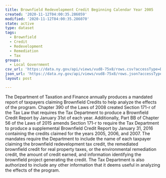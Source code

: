 ```yaml
---
title: Brownfield Redevelopment Credit Beginning Calendar Year 2005
created: '2020-11-12T04:00:35.286059'
modified: '2020-11-12T04:00:35.286070'
state: active
type: dataset
tags:
  - Brownfield
  - Credit
  - Redevelopment
  - Remediation
  - Tax
groups:
  - Local Government
csv_url: 'https://data.ny.gov/api/views/vud8-75x8/rows.csv?accessType=DOWNLOAD'
json_url: 'https://data.ny.gov/api/views/vud8-75x8/rows.json?accessType=DOWNLOAD'
layout: post

---
```

The Department of Taxation and Finance annually produces a mandated report of taxpayers claiming Brownfield Credits to help analyze the effects of the program.  Chapter 390 of the Laws of 2008 created Section 171-r of the Tax Law that requires the Tax Department to produce a Brownfield Credit Report by January 31st of each year. Additionally, Part BB of Chapter 56 of the Laws of 2015 amends Section 171-r to require the Tax Department to produce a supplemental Brownfield Credit Report by January 31, 2016 containing the credits claimed for the years 2005, 2006, and 2007.  The mandates require the Department to include the name of each taxpayer claiming the brownfield redevelopment tax credit, the remediated brownfield credit for real property taxes, or the environmental remediation credit, the amount of credit earned, and information identifying the brownfield project generating the credit. The Tax Department is also authorized to include any other information that it deems useful in analyzing the effects of the program.
